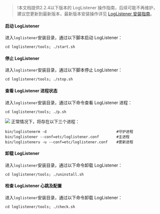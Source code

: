 
>!本文档提供2.2.4以下版本的 LogListener 操作指南，后续可能不再维护，建议您更新到最新版本，最新版本安装操作详见 [LogListener 安装指南](https://intl.cloud.tencent.com/document/product/614/17414)。

#### 启动 LogListener

进入`loglistener`安装目录，通过以下脚本启动 LogListener：

```plaintext
cd loglistener/tools; ./start.sh
```

#### 停止 LogListener

进入`loglistener`安装目录，通过以下脚本停止 LogListener：

```shell
cd loglistener/tools; ./stop.sh
```

#### 查看 LogListener 进程状态

进入`loglistener`安装目录，通过以下命令查看 LogListener 进程：

```shell
cd loglistener/tools; ./p.sh
```

![](https://main.qcloudimg.com/raw/1d69aa323f09dfe2105b7d60a41137b7.png)
正常情况下，将存在以下三个进程：

```shell
bin/loglistenerm -d                                #守护进程
bin/loglistener --conf=etc/loglistener.conf        #主进程    
bin/loglisteneru -u --conf=etc/loglistener.conf    #更新进程
```

#### 卸载 LogListener

进入`loglistener`安装目录，通过以下命令卸载 LogListener：

```shell
cd loglistener/tools; ./uninstall.sh
```

#### 检查 LogListener 心跳及配置

进入`loglistener`安装目录，通过以下命令卸载 LogListener：

```shell
cd loglistener/tools; ./check.sh
```
